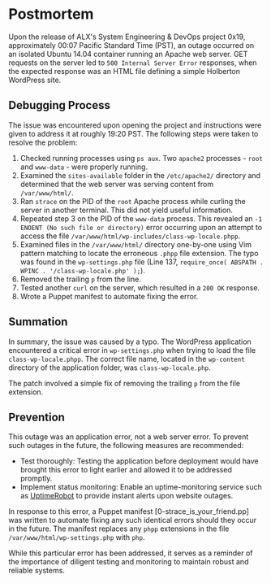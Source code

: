 # Postmortem

Upon the release of ALX's System Engineering & DevOps project 0x19, approximately 00:07 Pacific Standard Time (PST), an outage occurred on an isolated Ubuntu 14.04 container running an Apache web server. GET requests on the server led to `500 Internal Server Error` responses, when the expected response was an HTML file defining a simple Holberton WordPress site.

## Debugging Process

The issue was encountered upon opening the project and instructions were given to address it at roughly 19:20 PST. The following steps were taken to resolve the problem:

1. Checked running processes using `ps aux`. Two `apache2` processes - `root` and `www-data` - were properly running.
2. Examined the `sites-available` folder in the `/etc/apache2/` directory and determined that the web server was serving content from `/var/www/html/`.
3. Ran `strace` on the PID of the `root` Apache process while curling the server in another terminal. This did not yield useful information.
4. Repeated step 3 on the PID of the `www-data` process. This revealed an `-1 ENOENT (No such file or directory)` error occurring upon an attempt to access the file `/var/www/html/wp-includes/class-wp-locale.phpp`.
5. Examined files in the `/var/www/html/` directory one-by-one using Vim pattern matching to locate the erroneous `.phpp` file extension. The typo was found in the `wp-settings.php` file (Line 137, `require_once( ABSPATH . WPINC . '/class-wp-locale.php' );`).
6. Removed the trailing `p` from the line.
7. Tested another `curl` on the server, which resulted in a `200 OK` response.
8. Wrote a Puppet manifest to automate fixing the error.

## Summation

In summary, the issue was caused by a typo. The WordPress application encountered a critical error in `wp-settings.php` when trying to load the file `class-wp-locale.phpp`. The correct file name, located in the `wp-content` directory of the application folder, was `class-wp-locale.php`.

The patch involved a simple fix of removing the trailing `p` from the file extension.

## Prevention

This outage was an application error, not a web server error. To prevent such outages in the future, the following measures are recommended:

* Test thoroughly: Testing the application before deployment would have brought this error to light earlier and allowed it to be addressed promptly.
* Implement status monitoring: Enable an uptime-monitoring service such as [UptimeRobot](https://uptimerobot.com/) to provide instant alerts upon website outages.

In response to this error, a Puppet manifest [0-strace_is_your_friend.pp] was written to automate fixing any such identical errors should they occur in the future. The manifest replaces any `phpp` extensions in the file `/var/www/html/wp-settings.php` with `php`.

While this particular error has been addressed, it serves as a reminder of the importance of diligent testing and monitoring to maintain robust and reliable systems.

